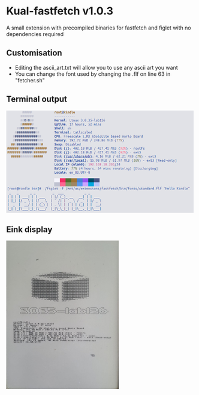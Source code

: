 # Kual-fastfetch v1.0.3
A small extension with precompiled binaries for fastfetch and figlet with no dependencies required

## Customisation
- Editing the ascii_art.txt will allow you to use any ascii art you want
- You can change the font used by changing the .flf on line 63 in "fetcher.sh"

## Terminal output
<img src="./images/term.png" alt="Terminal output" width="500"/>

## Eink display
<img src="./images/eink.jpg" alt="Eink display" width="300"/>


